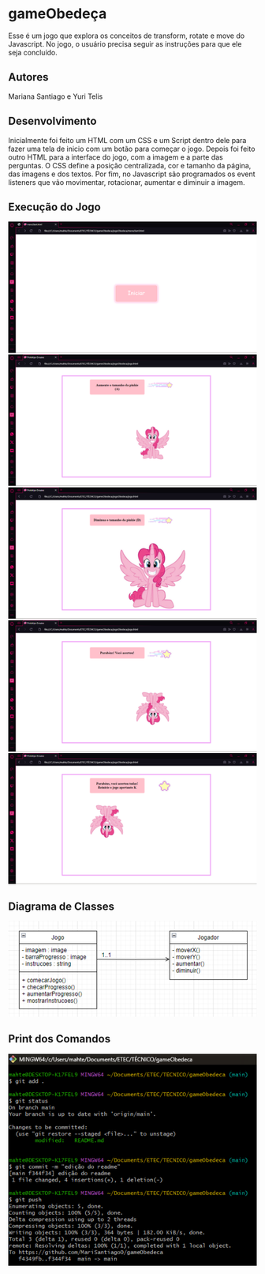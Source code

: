 # gameObedeça
Esse é um jogo que explora os conceitos de transform, rotate e move do Javascript. No jogo, o usuário precisa seguir as instruções para que ele seja concluído.

## Autores
Mariana Santiago e Yuri Telis

## Desenvolvimento
Inicialmente foi feito um HTML com um CSS e um Script dentro dele para fazer uma tela de inicio com um botão para começar o jogo. Depois foi feito outro HTML para a interface do jogo, com a imagem e a parte das perguntas.
O CSS define a posição centralizada, cor e tamanho da página, das imagens e dos textos.
Por fim, no Javascript são programados os event listeners que vão movimentar, rotacionar, aumentar e diminuir a imagem.

## Execução do Jogo
<img src = "jogoObedeca/imgs/telainicio.png">
<img src = "jogoObedeca/imgs/jogo.png">
<img src = "jogoObedeca/imgs/jogo2.png">
<img src = "jogoObedeca/imgs/jogo3.png">
<img src = "jogoObedeca/imgs/jogo4.png">

## Diagrama de Classes
<img src = "jogoObedeca/imgs/diagramaclasses.png">

## Print dos Comandos
<img src = "jogoObedeca/imgs/gitcomandos.png">